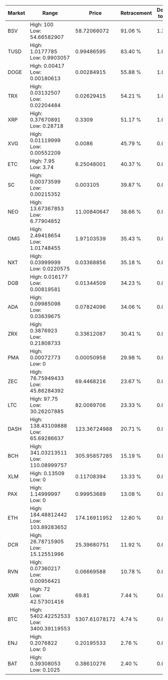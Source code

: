 | Market | Range | Price| Retracement | Doubles to 50% |
| --- | --- | --- | --- | --- |
| BSV | High: 100<br />Low: 54.66582907 | 58.72066072 | 91.06 % | 1.32 |
| TUSD | High: 1.0177785<br />Low: 0.9903057 | 0.99486595 | 83.40 % | 1.01 |
| DOGE | High: 0.00417<br />Low: 0.00180613 | 0.00284915 | 55.88 % | 1.05 |
| TRX | High: 0.03132507<br />Low: 0.02204484 | 0.02629415 | 54.21 % | 1.01 |
| XRP | High: 0.37670891<br />Low: 0.28718 | 0.3309 | 51.17 % | 1.00 |
| XVG | High: 0.01119999<br />Low: 0.00552209 | 0.0086 | 45.79 % | 0.00 |
| ETC | High: 7.95<br />Low: 3.74 | 6.25048001 | 40.37 % | 0.00 |
| SC | High: 0.00373599<br />Low: 0.00215352 | 0.003105 | 39.87 % | 0.00 |
| NEO | High: 13.67367853<br />Low: 6.77904852 | 11.00840647 | 38.66 % | 0.00 |
| OMG | High: 2.49418654<br />Low: 1.01748455 | 1.97103539 | 35.43 % | 0.00 |
| NXT | High: 0.03999999<br />Low: 0.0220575 | 0.03368856 | 35.18 % | 0.00 |
| DGB | High: 0.016177<br />Low: 0.00819581 | 0.01344509 | 34.23 % | 0.00 |
| ADA | High: 0.09985098<br />Low: 0.03639675 | 0.07824096 | 34.06 % | 0.00 |
| ZRX | High: 0.3876923<br />Low: 0.21808733 | 0.33612087 | 30.41 % | 0.00 |
| PMA | High: 0.00072773<br />Low: 0 | 0.00050958 | 29.98 % | 0.00 |
| ZEC | High: 76.75949433<br />Low: 45.86284392 | 69.4468216 | 23.67 % | 0.00 |
| LTC | High: 97.75<br />Low: 30.26207885 | 82.0069706 | 23.33 % | 0.00 |
| DASH | High: 138.43109888<br />Low: 65.69286637 | 123.36724988 | 20.71 % | 0.00 |
| BCH | High: 341.03213511<br />Low: 110.08999757 | 305.95857285 | 15.19 % | 0.00 |
| XLM | High: 0.13509<br />Low: 0 | 0.11708394 | 13.33 % | 0.00 |
| PAX | High: 1.14999997<br />Low: 0 | 0.99953689 | 13.08 % | 0.00 |
| ETH | High: 184.48812442<br />Low: 103.89283652 | 174.16911952 | 12.80 % | 0.00 |
| DCR | High: 26.78715905<br />Low: 15.12551996 | 25.39680751 | 11.92 % | 0.00 |
| RVN | High: 0.07360217<br />Low: 0.00956421 | 0.06669588 | 10.78 % | 0.00 |
| XMR | High: 72<br />Low: 42.57301416 | 69.81 | 7.44 % | 0.00 |
| BTC | High: 5402.42252533<br />Low: 3400.39119553 | 5307.61078172 | 4.74 % | 0.00 |
| ENJ | High: 0.2076822<br />Low: 0 | 0.20195533 | 2.76 % | 0.00 |
| BAT | High: 0.39308053<br />Low: 0.1025 | 0.38610276 | 2.40 % | 0.00 |
